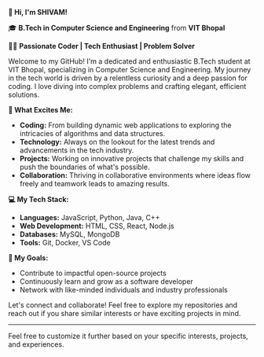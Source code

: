 **👋 Hi, I'm SHIVAM!**

🎓 **B.Tech in Computer Science and Engineering** from **VIT Bhopal**

👨‍💻 **Passionate Coder | Tech Enthusiast | Problem Solver**

Welcome to my GitHub! I'm a dedicated and enthusiastic B.Tech student at VIT Bhopal, specializing in Computer Science and Engineering. My journey in the tech world is driven by a relentless curiosity and a deep passion for coding. I love diving into complex problems and crafting elegant, efficient solutions.

**🌟 What Excites Me:**

- **Coding:** From building dynamic web applications to exploring the intricacies of algorithms and data structures.
- **Technology:** Always on the lookout for the latest trends and advancements in the tech industry.
- **Projects:** Working on innovative projects that challenge my skills and push the boundaries of what's possible.
- **Collaboration:** Thriving in collaborative environments where ideas flow freely and teamwork leads to amazing results.

**💻 My Tech Stack:**

- **Languages:** JavaScript, Python, Java, C++
- **Web Development:** HTML, CSS, React, Node.js
- **Databases:** MySQL, MongoDB
- **Tools:** Git, Docker, VS Code

**🚀 My Goals:**

- Contribute to impactful open-source projects
- Continuously learn and grow as a software developer
- Network with like-minded individuals and industry professionals

Let's connect and collaborate! Feel free to explore my repositories and reach out if you share similar interests or have exciting projects in mind.

---

Feel free to customize it further based on your specific interests, projects, and experiences.

